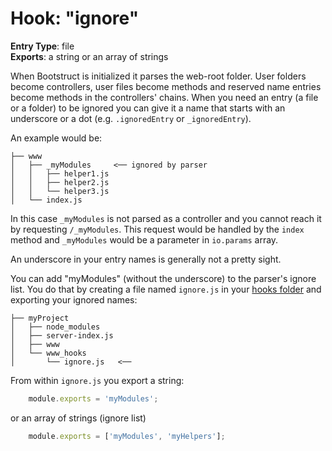 Hook: "ignore"
==============
**Entry Type**: file  
**Exports**: a string or an array of strings

When Bootstruct is initialized it parses the web-root folder. User folders become controllers, user files become methods and reserved name entries become methods in the controllers' chains. When you need an entry (a file or a folder) to be ignored you can give it a name that starts with an underscore or a dot (e.g. `.ignoredEntry` or `_ignoredEntry`).

An example would be:
```
├── www
│   ├── _myModules     <── ignored by parser
│   │   ├── helper1.js
│   │   ├── helper2.js
│   │   └── helper3.js
│   └── index.js
```
In this case `_myModules` is not parsed as a controller and you cannot reach it by requesting `/_myModules`. This request would be handled by the `index` method and `_myModules` would be a parameter in `io.params` array.

An underscore in your entry names is generally not a pretty sight.

You can add "myModules" (without the underscore) to the parser's ignore list. You do that by creating a file named `ignore.js` in your [hooks folder](https://github.com/taitulism/Bootstruct/blob/master/Docs/Hooks.md) and exporting your ignored names:
```
├── myProject
│   ├── node_modules
│   ├── server-index.js
│   ├── www
│   └── www_hooks
│       └── ignore.js   <──
```

From within `ignore.js` you export a string:
```js
	module.exports = 'myModules';
```
or an array of strings (ignore list)
```js
	module.exports = ['myModules', 'myHelpers'];
```
